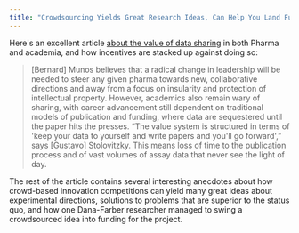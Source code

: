 ```yaml
---
title: "Crowdsourcing Yields Great Research Ideas, Can Help You Land Funding Too"
---
```


Here's an excellent article [about the value of data sharing](http://www.nature.com.myaccess.library.utoronto.ca/nbt/journal/v31/n7/full/nbt0713-578b.html) in both Pharma and academia, and how incentives are stacked up against doing so:

> [Bernard] Munos believes that a radical change in leadership will be needed to  steer any given pharma towards new, collaborative directions and away  from a focus on insularity and protection of intellectual property.  However, academics also remain wary of sharing, with career advancement  still dependent on traditional models of publication and funding, where  data are sequestered until the paper hits the presses. “The value system  is structured in terms of 'keep your data to yourself and write papers  and you'll go forward',” says [Gustavo] Stolovitzky. This means loss of time to  the publication process and of vast volumes of assay data that never see  the light of day.

The rest of the article contains several interesting anecdotes about how crowd-based innovation competitions can yield many great ideas about experimental directions, solutions to problems that are superior to the status quo, and how one Dana-Farber researcher managed to swing a crowdsourced idea into funding for the project.

